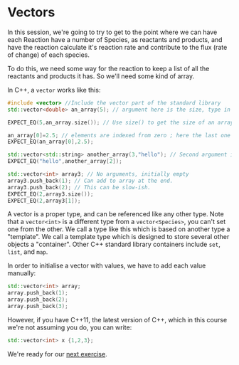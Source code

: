 Vectors
=======

In this session, we're going to try to get to the point where we can have each Reaction have a number of Species, as reactants and products, and
have the reaction calculate it's reaction rate and contribute to the flux (rate of change) of each species.

To do this, we need some way for the reaction to keep a list of all the reactants and products it has. So we'll need some kind of array.

In C++, a `vector` works like this:

```C++
#include <vector> //Include the vector part of the standard library
std::vector<double> an_array(5); // argument here is the size, type in angle brackets.

EXPECT_EQ(5,an_array.size()); // Use size() to get the size of an array.

an_array[0]=2.5; // elements are indexed from zero ; here the last one is 4.
EXPECT_EQ(an_array[0],2.5);

std::vector<std::string> another_array(3,"hello"); // Second argument is the initial value
EXPECT_EQ("hello",another_array[2]);

std::vector<int> array3; // No arguments, initially empty
array3.push_back(1); // Can add to array at the end.
array3.push_back(2); // This can be slow-ish.
EXPECT_EQ(2,array3.size());
EXPECT_EQ(2,array3[1]);
```

A vector is a proper type, and can be referenced like any other type.
Note that a `vector<int>` is a different type from a `vector<Species>`,
you can't set one from the other. We call a type like this which is based on
another type a "template". We call a template type which is designed to store several other objects
a "container". Other C++ standard library containers include `set`, `list`, and `map`.

In order to initialise a vector with values, we have to add each value manually:

```C++
std::vector<int> array;
array.push_back(1);
array.push_back(2);
array.push_back(3);
```

However, if you have C++11, the latest version of C++, which in this course we're not assuming you do, you can write:

```C++
std::vector<int> x {1,2,3};
```

We're ready for our [next exercise](10reactants.md).